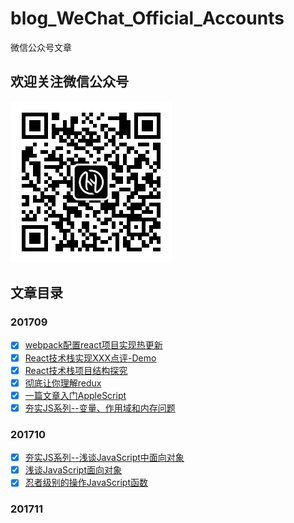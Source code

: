 # blog_WeChat_Official_Accounts
微信公众号文章

## 欢迎关注微信公众号

![wx](./imgs/cord/wx.jpg)

## 文章目录

### 201709

- [x] [webpack配置react项目实现热更新](./2017-09/webpack配置react实现热更新.md)
- [x] [React技术栈实现XXX点评-Demo](https://github.com/Nealyang/React-Fullstack-Dianping-Demo)
- [x] [React技术栈项目结构探究](https://github.com/Nealyang/React-Fullstack-Dianping-Demo/blob/master/docs/react%E6%8A%80%E6%9C%AF%E6%A0%88%E9%A1%B9%E7%9B%AE%E7%BB%93%E6%9E%84%E6%8E%A2%E7%A9%B6.md)
- [x] [彻底让你理解redux](https://github.com/Nealyang/study-redux)
- [x] [一篇文章入门AppleScript](./2017-09/一篇文章入门AppleScript脚本.md)
- [x] [夯实JS系列--变量、作用域和内存问题](./2017-09/夯实JS系列--变量、作用域和内存问题.md)
### 201710
- [x] [夯实JS系列--浅谈JavaScript中面向对象](https://github.com/Nealyang/YOU-SHOULD-KNOW-JS/blob/master/doc/basic_js/prototype-based.md)
- [x] [浅谈JavaScript面向对象](https://github.com/Nealyang/YOU-SHOULD-KNOW-JS/blob/master/doc/basic_js/prototype-based.md)
- [x] [忍者级别的操作JavaScript函数](https://github.com/Nealyang/YOU-SHOULD-KNOW-JS/blob/master/doc/basic_js/%E5%BF%8D%E8%80%85%E7%BA%A7%E5%88%AB%E7%9A%84%E6%93%8D%E4%BD%9C%E5%87%BD%E6%95%B0.md)

### 201711
